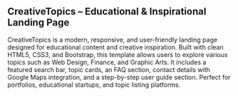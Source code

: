 ## CreativeTopics – Educational & Inspirational Landing Page

CreativeTopics is a modern, responsive, and user-friendly landing page designed for educational content and creative inspiration. Built with clean HTML5, CSS3, and Bootstrap, this template allows users to explore various topics such as Web Design, Finance, and Graphic Arts.
It includes a featured search bar, topic cards, an FAQ section, contact details with Google Maps integration, and a step-by-step user guide section.
Perfect for portfolios, educational startups, and topic listing platforms.


